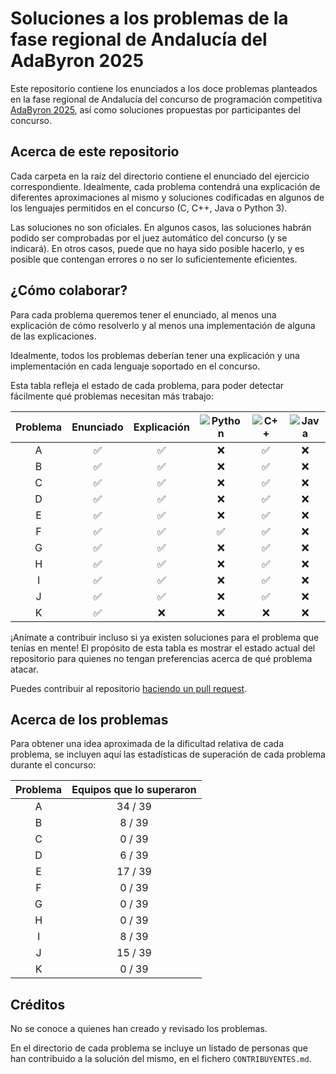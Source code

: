 # Soluciones a los problemas de la fase regional de Andalucía del AdaByron 2025

Este repositorio contiene los enunciados a los doce problemas planteados en la
fase regional de Andalucía del concurso de programación competitiva [AdaByron
2025](https://ada-byron.es/2025/reg/andalucia/), así como soluciones propuestas
por participantes del concurso.

## Acerca de este repositorio
Cada carpeta en la raíz del directorio contiene el enunciado del ejercicio
correspondiente. Idealmente, cada problema contendrá una explicación de
diferentes aproximaciones al mismo y soluciones codificadas en algunos de los
lenguajes permitidos en el concurso (C, C++, Java o Python 3).

Las soluciones no son oficiales. En algunos casos, las soluciones habrán podido
ser comprobadas por el juez automático del concurso (y se indicará). En otros
casos, puede que no haya sido posible hacerlo, y es posible que contengan
errores o no ser lo suficientemente eficientes.

## ¿Cómo colaborar?
Para cada problema queremos tener el enunciado, al menos una explicación de
cómo resolverlo y al menos una implementación de alguna de las explicaciones.

Idealmente, todos los problemas deberían tener una explicación y una
implementación en cada lenguaje soportado en el concurso.

Esta tabla refleja el estado de cada problema, para poder detectar fácilmente
qué problemas necesitan más trabajo:

| Problema | Enunciado          | Explicación        | ![Python](https://img.shields.io/badge/python-3670A0?style=for-the-badge&logo=python&logoColor=ffdd54) | ![C++](https://img.shields.io/badge/c++-%2300599C.svg?style=for-the-badge&logo=c%2B%2B&logoColor=white) | ![Java](https://img.shields.io/badge/java-%23ED8B00.svg?style=for-the-badge&logo=openjdk&logoColor=white) |
| :------: | :----------------: | :---------:        | :--------------:   | :--------------:   | :--------------:   |
| A        | :white_check_mark: | :white_check_mark: | :x: | :white_check_mark: | :x: |
| B        | :white_check_mark: | :white_check_mark: | :x: | :white_check_mark: | :x: |
| C        | :white_check_mark: | :white_check_mark: | :x: | :white_check_mark: | :x: |
| D        | :white_check_mark: | :white_check_mark: | :x: | :white_check_mark: | :x: |
| E        | :white_check_mark: | :white_check_mark: | :x: | :white_check_mark: | :x: |
| F        | :white_check_mark: | :white_check_mark: | :white_check_mark: | :white_check_mark: | :x: |
| G        | :white_check_mark: | :white_check_mark: | :x: | :white_check_mark: | :x: |
| H        | :white_check_mark: | :white_check_mark: | :x: | :white_check_mark: | :x: |
| I        | :white_check_mark: | :white_check_mark: | :x: | :white_check_mark: | :x: |
| J        | :white_check_mark: | :white_check_mark: | :x: | :white_check_mark: | :x: |
| K        | :white_check_mark: | :x: | :x: | :x: | :x: |

¡Anímate a contribuir incluso si ya existen soluciones para el problema que
tenías en mente! El propósito de esta tabla es mostrar el estado actual del
repositorio para quienes no tengan preferencias acerca de qué problema atacar.

Puedes contribuir al repositorio [haciendo un pull
request](https://www.freecodecamp.org/espanol/news/como-hacer-tu-primer-pull-request-en-github/).

## Acerca de los problemas
Para obtener una idea aproximada de la dificultad relativa de cada problema, se
incluyen aquí las estadísticas de superación de cada problema durante el
concurso:

| Problema | Equipos que lo superaron |
| :------: | :-----------------------:|
| A        | 34 / 39                  |
| B        |  8 / 39                  |
| C        |  0 / 39                  |
| D        |  6 / 39                  |
| E        | 17 / 39                  |
| F        |  0 / 39                  |
| G        |  0 / 39                  |
| H        |  0 / 39                  |
| I        |  8 / 39                  |
| J        | 15 / 39                  |
| K        |  0 / 39                  |

## Créditos

No se conoce a quienes han creado y revisado los problemas.

En el directorio de cada problema se incluye un listado de personas que han
contribuido a la solución del mismo, en el fichero `CONTRIBUYENTES.md`.
